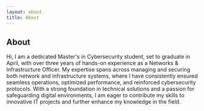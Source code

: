 ```yaml
---
layout: about
title: About
---
```


## About

Hi, I am a dedicated Master's in Cybersecurity student, set to graduate in April, with over three years of hands-on experience as a Networks & Infrastructure Officer. My expertise spans across managing and securing both network and infrastructure systems, where I have consistently ensured seamless operations, optimized performance, and reinforced cybersecurity protocols. With a strong foundation in technical solutions and a passion for safeguarding digital environments, I am eager to contribute my skills to innovative IT projects and further enhance my knowledge in the field.
